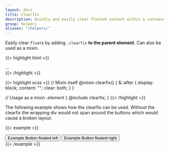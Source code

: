```yaml
---
layout: docs
title: Clearfix
description: Quickly and easily clear floated content within a container by adding a clearfix utility.
group: helpers
aliases: "/helpers/"
---
```


Easily clear `float`s by adding `.clearfix` **to the parent element**. Can also be used as a mixin.

{{< highlight html >}}
<div class="clearfix">...</div>
{{< /highlight >}}

{{< highlight scss >}}
// Mixin itself
@mixin clearfix() {
  &::after {
    display: block;
    content: "";
    clear: both;
  }
}

// Usage as a mixin
.element {
  @include clearfix;
}
{{< /highlight >}}

The following example shows how the clearfix can be used. Without the clearfix the wrapping div would not span around the buttons which would cause a broken layout.

{{< example >}}
<div class="bg-info clearfix">
  <button type="button" class="btn btn-secondary float-left">Example Button floated left</button>
  <button type="button" class="btn btn-secondary float-right">Example Button floated right</button>
</div>
{{< /example >}}
